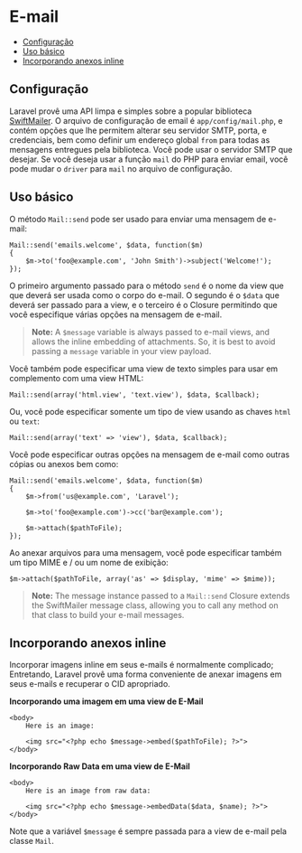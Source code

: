 # E-mail

- [Configuração](#configuration)
- [Uso básico](#basic-usage)
- [Incorporando anexos inline](#embedding-inline-attachments)

<a name="configuration"></a>
## Configuração

Laravel provê uma API limpa e simples sobre a popular biblioteca [SwiftMailer](http://swiftmailer.org). O arquivo de configuração de email é `app/config/mail.php`, e contém opções que lhe permitem alterar seu servidor SMTP, porta, e credenciais, bem como definir um endereço global `from` para todas as mensagens entregues pela biblioteca. Você pode usar o servidor SMTP que desejar. Se você deseja usar a função `mail` do PHP para enviar email, você pode mudar o `driver` para `mail` no arquivo de configuração.

<a name="basic-usage"></a>
## Uso básico

O método `Mail::send` pode ser usado para enviar uma mensagem de e-mail:

	Mail::send('emails.welcome', $data, function($m)
	{
		$m->to('foo@example.com', 'John Smith')->subject('Welcome!');
	});

O primeiro argumento passado para o método `send` é o nome da view que que deverá ser usada como o corpo do e-mail. O segundo é o `$data` que deverá ser passado para a view, e o terceiro é o Closure permitindo que você especifique várias opções na mensagem de e-mail.

> **Note:** A `$message` variable is always passed to e-mail views, and allows the inline embedding of attachments. So, it is best to avoid passing a `message` variable in your view payload.

Você também pode especificar uma view de texto simples para usar em complemento com uma view HTML:

	Mail::send(array('html.view', 'text.view'), $data, $callback);

Ou, você pode especificar somente um tipo de view usando as chaves `html` ou `text`:

	Mail::send(array('text' => 'view'), $data, $callback);

Você pode especificar outras opções na mensagem de e-mail como outras cópias ou anexos bem como:

	Mail::send('emails.welcome', $data, function($m)
	{
		$m->from('us@example.com', 'Laravel');

		$m->to('foo@example.com')->cc('bar@example.com');

		$m->attach($pathToFile);
	});

Ao anexar arquivos para uma mensagem, você pode especificar também um tipo MIME e / ou um nome de exibição:

	$m->attach($pathToFile, array('as' => $display, 'mime' => $mime));

> **Note:** The message instance passed to a `Mail::send` Closure extends the SwiftMailer message class, allowing you to call any method on that class to build your e-mail messages.

<a name="embedding-inline-attachments"></a>
## Incorporando anexos inline

Incorporar imagens inline em seus e-mails é normalmente complicado; Entretando, Laravel provê uma forma conveniente de anexar imagens em seus e-mails e recuperar o CID apropriado.

**Incorporando uma imagem em uma view de E-Mail**

	<body>
		Here is an image:

		<img src="<?php echo $message->embed($pathToFile); ?>">
	</body>

**Incorporando Raw Data em uma view de E-Mail**

	<body>
		Here is an image from raw data:

		<img src="<?php echo $message->embedData($data, $name); ?>">
	</body>

Note que a variável `$message` é sempre passada para a view de e-mail pela classe `Mail`.
